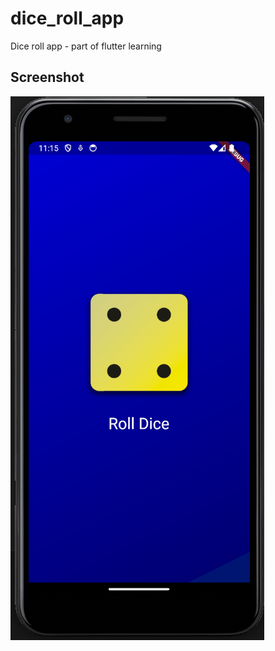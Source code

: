 # dice_roll_app

Dice roll app - part of flutter learning

## Screenshot

![App screenshot](screenshot.png "Title")
